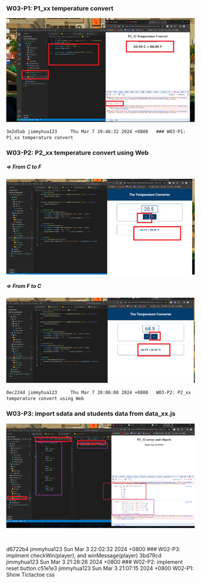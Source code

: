 ### W03-P1: P1_xx temperature convert
 
![](w03-p1.png)

```
3e2d5ab jimmyhua123     Thu Mar 7 19:46:32 2024 +0800   ### W03-P1: P1_xx temperature convert
```
### W03-P2: P2_xx temperature convert using Web
 
##### => From C to F
 
![](w03-p2-1.png)
 
##### => From F to C
 
![](w03-p2-2.png)

```
0ec224d jimmyhua123     Thu Mar 7 20:06:08 2024 +0800   W03-P2: P2_xx temperature convert using Web
```
### W03-P3: import sdata and students data from data_xx.js
 
 
![](w03-p3.png)



```


```
d6722b4 jimmyhua123     Sun Mar 3 22:02:32 2024 +0800   ### W02-P3: implment checkWin(player), and winMessage(player)
3bd79cd jimmyhua123     Sun Mar 3 21:28:26 2024 +0800   ### W02-P2: implement reset button
c51e1e3 jimmyhua123     Sun Mar 3 21:07:15 2024 +0800   W02-P1: Show Tictactoe css
```
